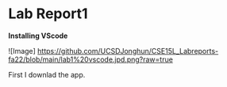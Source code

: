 # Lab Report1

**Installing VScode**

![Image] https://github.com/UCSDJonghun/CSE15L_Labreports-fa22/blob/main/lab1%20vscode.jpd.png?raw=true

First I downlad the app.
